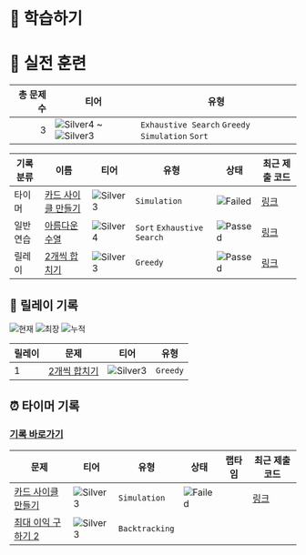 # 📖 학습하기

# 🥇 실전 훈련
|총 문제 수|티어|유형|
|---:|---|---|
|3|![Silver4][s4] ~ ![Silver3][s3]|`Exhaustive Search` `Greedy` `Simulation` `Sort`|

|기록분류|이름|티어|유형|상태|최근 제출 코드|
|---|---|---|---|---|---|
|타이머|[카드 사이클 만들기](https://www.codetree.ai/training-field/search/problems/create-card-cycle)|![Silver3][s3]|`Simulation`|![Failed][failed]|[링크](https://github.com/algoalgo007/codetree-TILs/blob/main/240902/%EC%B9%B4%EB%93%9C%20%EC%82%AC%EC%9D%B4%ED%81%B4%20%EB%A7%8C%EB%93%A4%EA%B8%B0/create-card-cycle.py)|
|일반 연습|[아름다운 수열](https://www.codetree.ai/training-field/search/problems/beautiful-sequence)|![Silver4][s4]|`Sort` `Exhaustive Search`|![Passed][passed]|[링크](https://github.com/algoalgo007/codetree-TILs/blob/main/240902/%EC%95%84%EB%A6%84%EB%8B%A4%EC%9A%B4%20%EC%88%98%EC%97%B4/beautiful-sequence.java)|
|릴레이|[2개씩 합치기](https://www.codetree.ai/training-field/search/problems/combine-two)|![Silver3][s3]|`Greedy`|![Passed][passed]|[링크](https://github.com/algoalgo007/codetree-TILs/blob/main/240902/2%EA%B0%9C%EC%94%A9%20%ED%95%A9%EC%B9%98%EA%B8%B0/combine-two.java)|


## 🏃 릴레이 기록
![현재](https://img.shields.io/badge/현재_릴레이-1-%235cb85c.svg?for-the-badge)
![최장](https://img.shields.io/badge/최장_릴레이-1-%23E34F26.svg?for-the-badge)
![누적](https://img.shields.io/badge/누적_릴레이-1-%2300599C.svg?for-the-badge)

|릴레이|문제|티어|유형|
|---|---|---|---|
|1|[2개씩 합치기](https://www.codetree.ai/training-field/search/problems/combine-two)|![Silver3][s3]|`Greedy`|


## ⏰ 타이머 기록
### [기록 바로가기](https://www.codetree.ai/training-field/my-records/timer/9489)

|문제|티어|유형|상태|랩타임|최근 제출 코드|
|---|---|---|---|---|---|
[카드 사이클 만들기](https://www.codetree.ai/training-field/search/problems/create-card-cycle)|![Silver3][s3]|`Simulation`|![Failed][failed]||[링크](https://github.com/algoalgo007/codetree-TILs/blob/main/240902/%EC%B9%B4%EB%93%9C%20%EC%82%AC%EC%9D%B4%ED%81%B4%20%EB%A7%8C%EB%93%A4%EA%B8%B0/create-card-cycle.py)|
[최대 이익 구하기 2](https://www.codetree.ai/training-field/search/problems/find-the-maximum-profit-2)|![Silver3][s3]|`Backtracking`||||












[b5]: https://img.shields.io/badge/Bronze_5-%235D3E31.svg
[b4]: https://img.shields.io/badge/Bronze_4-%235D3E31.svg
[b3]: https://img.shields.io/badge/Bronze_3-%235D3E31.svg
[b2]: https://img.shields.io/badge/Bronze_2-%235D3E31.svg
[b1]: https://img.shields.io/badge/Bronze_1-%235D3E31.svg
[s5]: https://img.shields.io/badge/Silver_5-%23394960.svg
[s4]: https://img.shields.io/badge/Silver_4-%23394960.svg
[s3]: https://img.shields.io/badge/Silver_3-%23394960.svg
[s2]: https://img.shields.io/badge/Silver_2-%23394960.svg
[s1]: https://img.shields.io/badge/Silver_1-%23394960.svg
[g5]: https://img.shields.io/badge/Gold_5-%23FFC433.svg
[g4]: https://img.shields.io/badge/Gold_4-%23FFC433.svg
[g3]: https://img.shields.io/badge/Gold_3-%23FFC433.svg
[g2]: https://img.shields.io/badge/Gold_2-%23FFC433.svg
[g1]: https://img.shields.io/badge/Gold_1-%23FFC433.svg
[p5]: https://img.shields.io/badge/Platinum_5-%2376DDD8.svg
[p4]: https://img.shields.io/badge/Platinum_4-%2376DDD8.svg
[p3]: https://img.shields.io/badge/Platinum_3-%2376DDD8.svg
[p2]: https://img.shields.io/badge/Platinum_2-%2376DDD8.svg
[p1]: https://img.shields.io/badge/Platinum_1-%2376DDD8.svg
[passed]: https://img.shields.io/badge/Passed-%23009D27.svg
[failed]: https://img.shields.io/badge/Failed-%23D24D57.svg
[easy]: https://img.shields.io/badge/쉬움-%235cb85c.svg?for-the-badge
[medium]: https://img.shields.io/badge/보통-%23FFC433.svg?for-the-badge
[hard]: https://img.shields.io/badge/어려움-%23D24D57.svg?for-the-badge